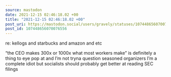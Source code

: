 ```yaml
---
source: mastodon
date: 2021-12-15 02:46:18.02 +00
title: "2021-12-15 02:46:18.02 +00"
post_uri: https://mastodon.social/users/gravely/statuses/107448656070076556
post_id: 107448656070076556
---
```

re: kellogs and starbucks and amazon and etc

“the CEO makes 300x or 1000x what most workers make” is definitely a thing to eye pop at and I’m not tryna question seasoned organizers I’m a complete idiot but socialists should probably get better at reading SEC filings


